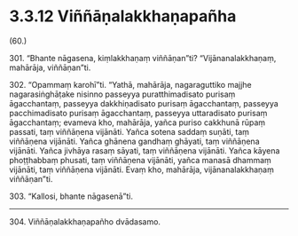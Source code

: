 # 3.3.12 Viññāṇalakkhaṇapañha

(60.)

301\. “Bhante nāgasena, kiṃlakkhaṇaṃ viññāṇan”ti? “Vijānanalakkhaṇaṃ, mahārāja, viññāṇan”ti.

302\. “Opammaṃ karohī”ti. “Yathā, mahārāja, nagaraguttiko majjhe nagarasiṅghāṭake nisinno passeyya puratthimadisato purisaṃ āgacchantaṃ, passeyya dakkhiṇadisato purisaṃ āgacchantaṃ, passeyya pacchimadisato purisaṃ āgacchantaṃ, passeyya uttaradisato purisaṃ āgacchantaṃ; evameva kho, mahārāja, yañca puriso cakkhunā rūpaṃ passati, taṃ viññāṇena vijānāti. Yañca sotena saddaṃ suṇāti, taṃ viññāṇena vijānāti. Yañca ghānena gandhaṃ ghāyati, taṃ viññāṇena vijānāti. Yañca jivhāya rasaṃ sāyati, taṃ viññāṇena vijānāti. Yañca kāyena phoṭṭhabbaṃ phusati, taṃ viññāṇena vijānāti, yañca manasā dhammaṃ vijānāti, taṃ viññāṇena vijānāti. Evaṃ kho, mahārāja, vijānanalakkhaṇaṃ viññāṇan”ti.

303\. “Kallosi, bhante nāgasenā”ti.

---

304\. Viññāṇalakkhaṇapañho dvādasamo.
